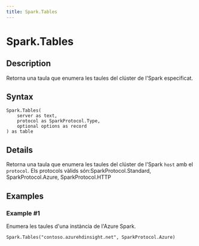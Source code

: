 ```yaml
---
title: Spark.Tables
---
```


# Spark.Tables


## Description

Retorna una taula que enumera les taules del clúster de l&#39;Spark especificat.


## Syntax

```powerquery
Spark.Tables(
    server as text,
    protocol as SparkProtocol.Type,
    optional options as record
) as table
```


## Details

Retorna una taula que enumera les taules del clúster de l'Spark <code>host</code> amb el <code>protocol</code>.  Els protocols vàlids són:SparkProtocol.Standard, SparkProtocol.Azure, SparkProtocol.HTTP


## Examples

### Example #1 
Enumera les taules d&#39;una instància de l&#39;Azure Spark.
```powerquery
Spark.Tables("contoso.azurehdinsight.net", SparkProtocol.Azure)
```




